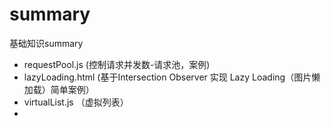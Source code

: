 # summary
基础知识summary
- requestPool.js (控制请求并发数-请求池，案例)
- lazyLoading.html (基于Intersection Observer 实现 Lazy Loading（图片懒加载）简单案例）
- virtualList.js （虚拟列表）
-  
